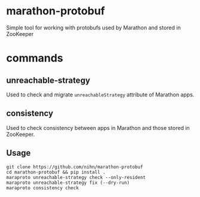 # marathon-protobuf #
Simple tool for working with protobufs used by Marathon and stored in ZooKeeper

# commands #

## unreachable-strategy ##
Used to check and migrate `unreachableStrategy` attribute of Marathon apps.

## consistency ##
Used to check consistency between apps in Marathon and those stored in ZooKeeper.

## Usage ##
```
git clone https://github.com/nihn/marathon-protobuf
cd marathon-protobuf && pip install .
maraproto unreachable-strategy check --only-resident
maraproto unreachable-strategy fix (--dry-run)
maraproto consistency check
```
